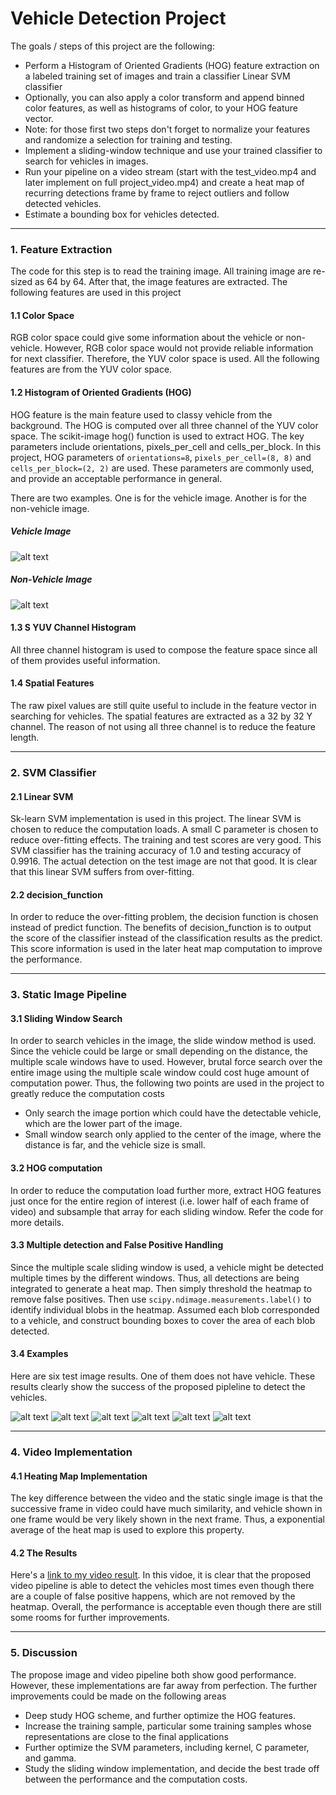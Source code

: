# Vehicle Detection Project

The goals / steps of this project are the following:

* Perform a Histogram of Oriented Gradients (HOG) feature extraction on a labeled training set of images and train a classifier Linear SVM classifier
* Optionally, you can also apply a color transform and append binned color features, as well as histograms of color, to your HOG feature vector. 
* Note: for those first two steps don't forget to normalize your features and randomize a selection for training and testing.
* Implement a sliding-window technique and use your trained classifier to search for vehicles in images.
* Run your pipeline on a video stream (start with the test_video.mp4 and later implement on full project_video.mp4) and create a heat map of recurring detections frame by frame to reject outliers and follow detected vehicles.
* Estimate a bounding box for vehicles detected.

[//]: # (Image References)
[image1]: vehicle_feature.png
[image2]: non_vehicle_feature.png

[image3]: test1_proc.png
[image4]: test2_proc.png
[image5]: test3_proc.png
[image6]: test4_proc.png
[image7]: test5_proc.png
[image8]: test6_proc.png

[video1]: project_video_proc.mp4

---

### 1. Feature Extraction

The code for this step is to read the training image.  All training image are re-sized as 64 by 64.  After that, the image features are extracted.  The following features are used in this project  

#### 1.1 Color Space

RGB color space could give some information about the vehicle or non-vehicle.  However, RGB color space would not provide reliable information for next classifier.  Therefore, the YUV color space is used.  All the following features are from the YUV color space.  
 
#### 1.2 Histogram of Oriented Gradients (HOG)

HOG feature is the main feature used to classy vehicle from the background.  The HOG is computed over all three channel of the YUV color space.  The scikit-image hog() function is used to extract HOG. The key parameters include orientations, pixels_per_cell and cells_per_block.  In this project, HOG parameters of `orientations=8`, `pixels_per_cell=(8, 8)` and `cells_per_block=(2, 2)` are used.  These parameters are commonly used, and provide an acceptable performance in general.

There are two examples.  One is for the vehicle image.  Another is for the non-vehicle image.

##### Vehicle Image
![alt text][image1]

##### Non-Vehicle Image
![alt text][image2]

#### 1.3 S YUV Channel Histogram

All three channel histogram is used to compose the feature space since all of them provides useful information. 

#### 1.4 Spatial Features

The raw pixel values are still quite useful to include in the feature vector in searching for vehicles.  The spatial features are extracted as a 32 by 32 Y channel.  The reason of not using all three channel is to reduce the feature length.

---

### 2. SVM Classifier

#### 2.1 Linear SVM 

Sk-learn SVM implementation is used in this project.  The linear SVM is chosen to reduce the computation loads.  A small C parameter is chosen to reduce over-fitting effects.  The training and test scores are very good.  This SVM classifier has the training accuracy of 1.0 and testing accuracy of 0.9916.  The actual detection on the test image are not that good.  It is clear that this linear SVM suffers from over-fitting. 

#### 2.2 decision_function 

In order to reduce the over-fitting problem, the decision function is chosen instead of predict function.  The benefits of decision_function is to output the score of the classifier instead of the classification results as the predict.  This score information is used in the later heat map computation to improve the performance. 

---

### 3. Static Image Pipeline

#### 3.1 Sliding Window Search

In order to search vehicles in the image, the slide window method is used.  Since the vehicle could be large or small depending on the distance, the multiple scale windows have to used.  However, brutal force search over the entire image using the multiple scale window could cost huge amount of computation power.  Thus, the following two points are used in the project to greatly reduce the computation costs

* Only search the image portion which could have the detectable vehicle, which are the lower part of the image.
* Small window search only applied to the center of the image, where the distance is far, and the vehicle size is small. 

#### 3.2 HOG computation

In order to reduce the computation load further more, extract HOG features just once for the entire region of interest (i.e. lower half of each frame of video) and subsample that array for each sliding window.  Refer the code for more details.

#### 3.3 Multiple detection and False Positive Handling

Since the multiple scale sliding window is used, a vehicle might be detected multiple times by the different windows.  Thus, all detections are being integrated to generate a heat map.  Then simply threshold the heatmap to remove false positives.  Then use `scipy.ndimage.measurements.label()` to identify individual blobs in the heatmap.  Assumed each blob corresponded to a vehicle, and construct bounding boxes to cover the area of each blob detected.  


#### 3.4 Examples

Here are six test image results.  One of them does not have vehicle.  These results clearly show the success of the proposed pipleline to detect the vehicles.

![alt text][image3]
![alt text][image4]
![alt text][image5]
![alt text][image6]
![alt text][image7]
![alt text][image8]

---

### 4. Video Implementation

#### 4.1 Heating Map Implementation
The key difference between the video and the static single image is that the successive frame in video could have much similarity, and vehicle shown in one frame would be very likely shown in the next frame.  Thus, a exponential average of the heat map is used to explore this property.

#### 4.2 The Results

Here's a [link to my video result](project_video_proc.mp4).  In this vidoe, it is clear that the proposed video pipeline is able to detect the vehicles most times even though there are a couple of false positive happens, which are not removed by the heatmap.  Overall, the performance is acceptable even though there are still some rooms for further improvements.

---

### 5. Discussion

The propose image and video pipeline both show good performance.  However, these implementations are far away from perfection.  The further improvements could be made on the following areas

* Deep study HOG scheme, and further optimize the HOG features.
* Increase the training sample, particular some training samples whose representations are close to the final applications
* Further optimize the SVM parameters, including kernel, C parameter, and gamma.
* Study the sliding window implementation, and decide the best trade off between the performance and the computation costs.
 

